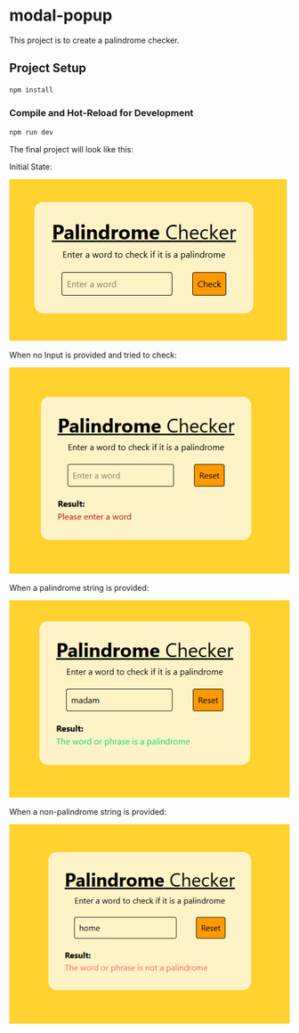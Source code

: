 # modal-popup

This project is to create a palindrome checker.

## Project Setup

```sh
npm install
```

### Compile and Hot-Reload for Development

```sh
npm run dev
```

The final project will look like this:

Initial State:

![alt text](./images/initial.png)

When no Input is provided and tried to check:

![alt text](./images/noInput.png)

When a palindrome string is provided:

![alt text](./images/rightInput.png)

When a non-palindrome string is provided:

![alt text](./images/wrongInput.png)